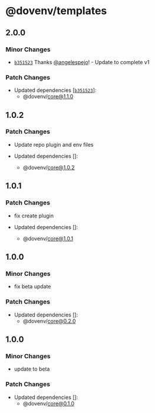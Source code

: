 # @dovenv/templates

## 2.0.0

### Minor Changes

- [`b351523`](https://github.com/pigeonposse/dovenv/commit/b351523040d0dd541a9bdde8b4c5b000281768b8) Thanks [@angelespejo](https://github.com/angelespejo)! - Update to complete v1

### Patch Changes

- Updated dependencies [[`b351523`](https://github.com/pigeonposse/dovenv/commit/b351523040d0dd541a9bdde8b4c5b000281768b8)]:
  - @dovenv/core@1.1.0

## 1.0.2

### Patch Changes

- Update repo plugin and env files

- Updated dependencies []:
  - @dovenv/core@1.0.2

## 1.0.1

### Patch Changes

- fix create plugin

- Updated dependencies []:
  - @dovenv/core@1.0.1

## 1.0.0

### Minor Changes

- fix beta update

### Patch Changes

- Updated dependencies []:
  - @dovenv/core@0.2.0

## 1.0.0

### Minor Changes

- update to beta

### Patch Changes

- Updated dependencies []:
  - @dovenv/core@0.1.0
